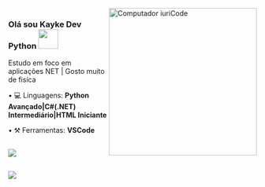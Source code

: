 <img src="https://raw.githubusercontent.com/MicaelliMedeiros/micaellimedeiros/master/image/computer-illustration.png" min-width="300px" max-width="300px" width="300px" align="right" alt="Computador iuriCode">

### Olá sou Kayke Dev Python <img src="https://raw.githubusercontent.com/kaueMarques/kaueMarques/master/hi.gif" width="40px">

<p align="left"> 
  Estudo em foco em aplicações NET | Gosto muito de fisíca 
</p>

<p align="left">
• 💻 Linguagens: <strong>Python Avançado|C#(.NET) Intermediário|HTML Iniciante</strong>
</p>

<p align="left">
• ⚒ Ferramentas: <strong>VSCode</strong>
  <p>
<palign="left">
  </div>
  
  ##
 
<div> 
  
  <a href="#" alt="VSCode">
  <img src="https://i.pinimg.com/564x/f0/7c/cf/f07ccf2cd1ee4dcfefecdc932916a06f.jpg"/></a>
  
  </div>
  
  ##
  
<div> 
<a href = "mailto:kaykesandesg@gmail.com"><img src="https://img.shields.io/badge/-Gmail-%23333?style=for-the-badge&logo=gmail&logoColor=white" target="_blank"></a>
</div>

</p>  

